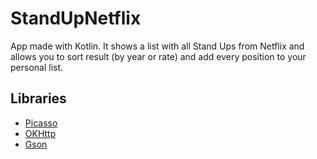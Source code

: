 # StandUpNetflix

App made with Kotlin. It shows a list with all Stand Ups from Netflix and allows you to sort result (by year or rate) and add every position to your personal list.

## Libraries
* [Picasso](http://square.github.io/picasso/)
* [OKHttp](http://square.github.io/okhttp/)
* [Gson](https://github.com/google/gson)

